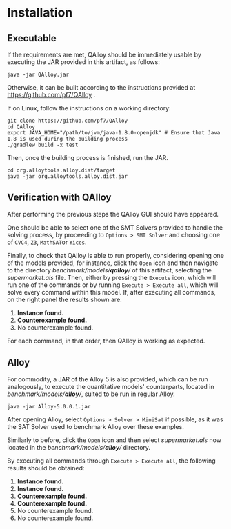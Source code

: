 # Installation

## Executable

If the requirements are met, QAlloy should be immediately usable by executing
the JAR provided in this artifact, as follows:
``` 
java -jar QAlloy.jar
```

Otherwise, it can be built according to the instructions provided at https://github.com/pf7/QAlloy .

If on Linux, follow the instructions on a working directory:
``` 
git clone https://github.com/pf7/QAlloy
cd QAlloy
export JAVA_HOME="/path/to/jvm/java-1.8.0-openjdk" # Ensure that Java 1.8 is used during the building process
./gradlew build -x test
```
Then, once the building process is finished, run the JAR.
```
cd org.alloytools.alloy.dist/target
java -jar org.alloytools.alloy.dist.jar
```

## Verification with QAlloy

After performing the previous steps the QAlloy GUI should have appeared.

One should be able to select one of the SMT Solvers provided to handle the
solving process, by proceeding to ```Options > SMT Solver``` and choosing one of ```CVC4```,
```Z3```, ```MathSAT```or ```Yices```.

Finally, to check that QAlloy is able to run properly, considering opening one of the
models provided, for instance, click the ```Open``` icon and then navigate to 
the directory *benchmark/models/**qalloy**/* of this artifact, selecting the *supermarket.als*
file.
Then, either by pressing the ```Execute``` icon, which will run one of the commands
or by running ```Execute > Execute all```, which will solve every command within this model.
If, after executing all commands, on the right panel the results shown are:
1. **Instance found.**
2. **Counterexample found.**
3. No counterexample found.

For each command, in that order, then QAlloy is working as expected.

## Alloy

For commodity, a JAR of the Alloy 5 is also provided, which can be run analogously,
to execute the quantitative models' counterparts, located in *benchmark/models/**alloy**/*,
suited to  be run in regular Alloy.
```
java -jar Alloy-5.0.0.1.jar
```

After opening Alloy, select ```Options > Solver > MiniSat``` if possible, as it was the
SAT Solver used to benchmark Alloy over these examples.

Similarly to before, click the ```Open``` icon and then select *supermarket.als* now
located in the *benchmark/models/**alloy**/* directory.

By executing all commands through ```Execute > Execute all```, the following results
should be obtained:
1. **Instance found.**
2. **Instance found.**
3. **Counterexample found.**
4. **Counterexample found.**
5. No counterexample found.
6. No counterexample found.
